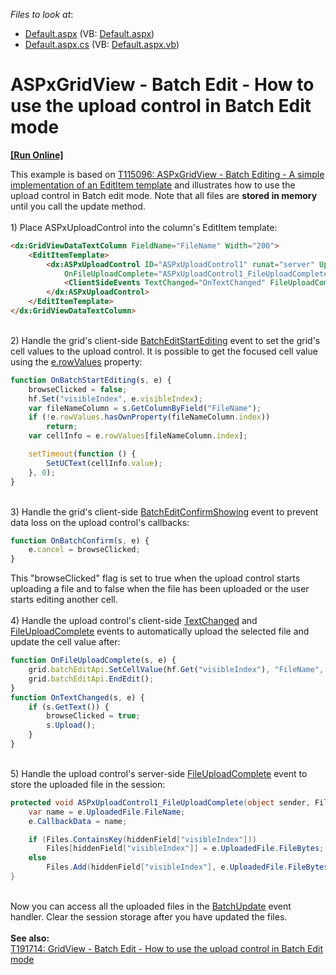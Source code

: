 <!-- default file list -->
*Files to look at*:

* [Default.aspx](./CS/Default.aspx) (VB: [Default.aspx](./VB/Default.aspx))
* [Default.aspx.cs](./CS/Default.aspx.cs) (VB: [Default.aspx.vb](./VB/Default.aspx.vb))
<!-- default file list end -->
# ASPxGridView - Batch Edit - How to use the upload control in Batch Edit mode
<!-- run online -->
**[[Run Online]](https://codecentral.devexpress.com/t191652/)**
<!-- run online end -->


This example is based on <a href="https://www.devexpress.com/Support/Center/p/T115096">T115096: ASPxGridView - Batch Editing - A simple implementation of an EditItem template</a> and illustrates how to use the upload control in Batch edit mode. Note that all files are <strong>stored in memory</strong> until you call the update method.<br /><br />1) Place ASPxUploadControl into the column's EditItem template:<br />


```aspx
<dx:GridViewDataTextColumn FieldName="FileName" Width="200">
    <EditItemTemplate>
        <dx:ASPxUploadControl ID="ASPxUploadControl1" runat="server" UploadMode="Advanced" Width="280px" ClientInstanceName="uc" FileUploadMode="OnPageLoad"
            OnFileUploadComplete="ASPxUploadControl1_FileUploadComplete">
            <ClientSideEvents TextChanged="OnTextChanged" FileUploadComplete="OnFileUploadComplete" />
        </dx:ASPxUploadControl>
    </EditItemTemplate>
</dx:GridViewDataTextColumn>

```


<br />2) Handle the grid's client-side <a href="https://help.devexpress.com/#AspNet/DevExpressWebASPxGridViewScriptsASPxClientGridView_BatchEditStartEditingtopic">BatchEditStartEditing</a> event to set the grid's cell values to the upload control. It is possible to get the focused cell value using the <a href="https://help.devexpress.com/#AspNet/DevExpressWebASPxGridViewScriptsASPxClientGridViewBatchEditStartEditingEventArgs_rowValuestopic">e.rowValues</a> property:<br />


```js
function OnBatchStartEditing(s, e) {
    browseClicked = false;
    hf.Set("visibleIndex", e.visibleIndex);
    var fileNameColumn = s.GetColumnByField("FileName");
    if (!e.rowValues.hasOwnProperty(fileNameColumn.index))
        return;
    var cellInfo = e.rowValues[fileNameColumn.index];

    setTimeout(function () {
        SetUCText(cellInfo.value);
    }, 0);            
}
```


<br />3) Handle the grid's client-side <a href="https://documentation.devexpress.com/#AspNet/DevExpressWebScriptsASPxClientGridView_BatchEditConfirmShowingtopic">BatchEditConfirmShowing</a> event to prevent data loss on the upload control's callbacks:<br />


```js
function OnBatchConfirm(s, e) {
    e.cancel = browseClicked;
}

```


This "browseClicked" flag is set to true when the upload control starts uploading a file and to false when the file has been uploaded or the user starts editing another cell.<br /><br />4) Handle the upload control's client-side <a href="https://documentation.devexpress.com/#AspNet/DevExpressWebScriptsASPxClientUploadControl_TextChangedtopic">TextChanged</a> and <a href="https://documentation.devexpress.com/#AspNet/DevExpressWebScriptsASPxClientUploadControl_FileUploadCompletetopic">FileUploadComplete</a> events to automatically upload the selected file and update the cell value after:<br />


```js
function OnFileUploadComplete(s, e) {
    grid.batchEditApi.SetCellValue(hf.Get("visibleIndex"), "FileName", e.callbackData);
    grid.batchEditApi.EndEdit();
}
function OnTextChanged(s, e) {
    if (s.GetText()) {
        browseClicked = true;
        s.Upload();
    }
}
```


<br />5) Handle the upload control's server-side <a href="https://documentation.devexpress.com/#AspNet/DevExpressWebASPxUploadControl_FileUploadCompletetopic">FileUploadComplete</a> event to store the uploaded file in the session:<br />


```cs
protected void ASPxUploadControl1_FileUploadComplete(object sender, FileUploadCompleteEventArgs e) {
    var name = e.UploadedFile.FileName;
    e.CallbackData = name;

    if (Files.ContainsKey(hiddenField["visibleIndex"]))
        Files[hiddenField["visibleIndex"]] = e.UploadedFile.FileBytes;
    else
        Files.Add(hiddenField["visibleIndex"], e.UploadedFile.FileBytes);
}

```


<br />Now you can access all the uploaded files in the <a href="https://documentation.devexpress.com/#AspNet/DevExpressWebASPxGridView_BatchUpdatetopic">BatchUpdate</a> event handler. Clear the session storage after you have updated the files.<br /><br /><strong>See also:</strong><br /><a href="https://www.devexpress.com/Support/Center/p/T191714">T191714: GridView - Batch Edit - How to use the upload control in Batch Edit mode</a>

<br/>


